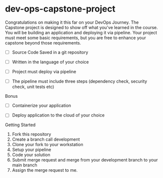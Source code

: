 # dev-ops-capstone-project

Congratulations on making it this far on your DevOps Journey. The Capstone project is designed to show off what you've learned in the course. You will be building an application and deploying it via pipeline. Your project must meet some basic requirements, but you are free to enhance your capstone beyond those requirements.


- [ ] Source Code Saved in a git repository
- [ ] Written in the language of your choice
- [ ] Project must deploy via pipeline
- [ ] The pipeline must include three steps (dependency check, security check, unit tests etc)


Bonus
- [ ] Containerize your application
- [ ] Deploy application to the cloud of your choice


Getting Started
1. Fork this repository
2. Create a branch call development
3. Clone your fork to your workstation
4. Setup your pipeline
5. Code your solution
6. Submit merge request and merge from your development branch to your main branch
7. Assign the merge request to me. 

